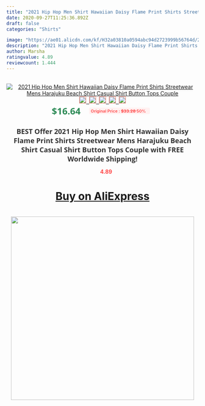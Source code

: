 ```yaml
---
title: "2021 Hip Hop Men Shirt Hawaiian Daisy Flame Print Shirts Streetwear Mens Harajuku Beach Shirt Casual Shirt Button Tops Couple"
date: 2020-09-27T11:25:36.892Z
draft: false
categories: "Shirts"

image: "https://ae01.alicdn.com/kf/H32a03810a0594abc94d2723999b56764d/2021-Hip-Hop-Men-Shirt-Hawaiian-Daisy-Flame-Print-Shirts-Streetwear-Mens-Harajuku-Beach-Shirt-Casual.jpg"
description: "2021 Hip Hop Men Shirt Hawaiian Daisy Flame Print Shirts Streetwear Mens Harajuku Beach Shirt Casual Shirt Button Tops Couple"
author: Marsha
ratingvalue: 4.89
reviewcount: 1.444
---
```

<br>
<div style="text-align: center;">
<a href="https://s.click.aliexpress.com/e/_A1sVmz" target="_blank" rel="nofollow noopener noreferrer"><img alt="2021 Hip Hop Men Shirt Hawaiian Daisy Flame Print Shirts Streetwear Mens Harajuku Beach Shirt Casual Shirt Button Tops Couple" class="magnifier-image" src="https://ae01.alicdn.com/kf/H32a03810a0594abc94d2723999b56764d/2021-Hip-Hop-Men-Shirt-Hawaiian-Daisy-Flame-Print-Shirts-Streetwear-Mens-Harajuku-Beach-Shirt-Casual.jpg_640x640.jpg">
<br>
<img style="border:1px solid salmon" src="https://ae01.alicdn.com/kf/H32a03810a0594abc94d2723999b56764d/2021-Hip-Hop-Men-Shirt-Hawaiian-Daisy-Flame-Print-Shirts-Streetwear-Mens-Harajuku-Beach-Shirt-Casual.jpg_120x120.jpg">&nbsp;&nbsp;<img style="border:1px solid salmon" src="https://ae01.alicdn.com/kf/Hc4cdb8c7b05a48028bcb33c4e05d222ea/2021-Hip-Hop-Men-Shirt-Hawaiian-Daisy-Flame-Print-Shirts-Streetwear-Mens-Harajuku-Beach-Shirt-Casual.jpg_120x120.jpg">&nbsp;&nbsp;<img style="border:1px solid salmon" src="https://ae01.alicdn.com/kf/Hb4eafd0110bb450ca67f8632bd277476T/2021-Hip-Hop-Men-Shirt-Hawaiian-Daisy-Flame-Print-Shirts-Streetwear-Mens-Harajuku-Beach-Shirt-Casual.jpg_120x120.jpg">&nbsp;&nbsp;<img style="border:1px solid salmon" src="https://ae01.alicdn.com/kf/H4899c8f04c2a40839b6265e728fe7dd3U/2021-Hip-Hop-Men-Shirt-Hawaiian-Daisy-Flame-Print-Shirts-Streetwear-Mens-Harajuku-Beach-Shirt-Casual.jpg_120x120.jpg">&nbsp;&nbsp;<img style="border:1px solid salmon" src="https://ae01.alicdn.com/kf/H36d6296cea2e4495bd5cbd2ad84b472bK/2021-Hip-Hop-Men-Shirt-Hawaiian-Daisy-Flame-Print-Shirts-Streetwear-Mens-Harajuku-Beach-Shirt-Casual.jpg_120x120.jpg"></a></div><br0>
<div style="text-align: center;"><span style="background-color: white; border: 0px; box-sizing: border-box; color: seagreen; display: inline-block; font-family: &quot;open sans&quot; , &quot;arial&quot; , &quot;helvetica&quot; , sans-serif , &quot;heiti&quot;; font-size: 24px; font-stretch: inherit; font-weight: 700; line-height: inherit; margin: 0px 10px 0px 0px; padding: 0px; vertical-align: middle;">$16.64 </span>
<span style="background: rgb(255 , 241 , 241); border-radius: 3px; border: 0px; box-sizing: border-box; color: #ff4747; display: inline-block; font-family: inherit; font-size: 12px; font-stretch: inherit; font-style: inherit; font-variant: inherit; font-weight: 600; line-height: inherit; margin: 0px; padding: 2px 5px; transform: scale(0.9); vertical-align: middle;">Original Price : <b style="text-decoration: line-through;">$33.28 </b> 50%&nbsp;&nbsp;</span></div>
<h1 style="color: #333333; display: inline-block; font-family: &quot;open sans&quot; , &quot;arial&quot; , &quot;helvetica&quot; , sans-serif , &quot;heiti&quot;; font-size: 18px; font-stretch: inherit; font-weight: 700; text-align: center;">BEST Offer 2021 Hip Hop Men Shirt Hawaiian Daisy Flame Print Shirts Streetwear Mens Harajuku Beach Shirt Casual Shirt Button Tops Couple with FREE Worldwide Shipping!</h1>
<div style="color: #ff4747; text-align: center;">
<img src="https://4.bp.blogspot.com/-M0ZcTcb-5uY/XleCXlxnR4I/AAAAAAAAAEc/OrjgMkXV1oMQFaCRZj5HQwOCBcu3w1FegCPcBGAYYCw/s1600/star.png" style="height: 15px;">&nbsp;<b>4.89</b></div>
<div class="button_cont" align="center"><a class="buynow_a" href="https://s.click.aliexpress.com/e/_A1sVmz" target="_blank" rel="nofollow noopener noreferrer"><H1>Buy on AliExpress</H1></a></div><br>
<div class="separator" style="clear: both; text-align: center;">
<img src="https://lh3.googleusercontent.com/-pTy5HemUv9M/XlePHvY0dAI/AAAAAAAAAE4/0nX5iRUoIWY8eMW9Dpxeirr157OZliDIgCLcBGAsYHQ/s1600/badge.gif" width="480">
</div>
